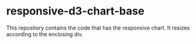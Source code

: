 # responsive-d3-chart-base
This repository contains the code that has the responsive chart. It resizes according to the enclosing div.
